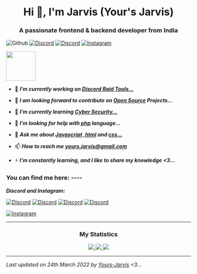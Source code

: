 <h1 align="center">Hi 👋, I'm Jarvis (Your's Jarvis)</h1>
<h3 align="center">A passionate frontend & backend developer from India</h3>

![Github](https://komarev.com/ghpvc/?username=Yours-Jarvis&color=orange)
[![Discord](https://img.shields.io/badge/Discord-Add_to_Jarvis-blueviolet?logo=github)](https://discord.com/users/899961311771897877)
[![Discord](https://img.shields.io/discord/563087855342190639?label=Discord&logo=github)](https://discord.gg/kVKz4utJ9G)
[![Instagram](https://img.shields.io/badge/Instagram-Your's_Jarvis-ff0000?logo=instagram&logoColor=white)](https://www.instagram.com/_alpesh_01_x_yj/)
    
<a href="https://discord.com/users/899961311771897877" target="_blank">
<img height="80px" src="https://discord.c99.nl/widget/theme-2/899961311771897877.png" />
</a>

- 🔭 ***I’m currently working on [Discord Raid Tools...](https://github.com/Yours-Jarvis/Jarvis-Raid-Tool-Web-Beta)***

- 🚀 ***I am looking forward to contribute on [Open Source]() Projects...***

- 🌱 ***I’m currently learning [Cyber Security...]()***

- 🤝 ***I’m looking for help with [php]() language...***

- 💬 ***Ask me about [Javascript]() ,[html]() and [css...]()***

- 📫 ***How to reach me [yours.jarvis@gmail.com]()***

- ⚡ ***I'm constantly learning, and I like to share my knowledge <3...***

<h3 align="left">You can find me here: ----</h3>

***Discord and Instagram:***

[![Discord](https://img.shields.io/badge/Discord-Add_to_Jarvis-blueviolet?logo=discord&logoColor=white)](https://discord.com/users/899961311771897877)
[![Discord](https://img.shields.io/badge/Discord-Server_1-brightgreen?logo=discord&logoColor=white)](https://discord.gg/kVKz4utJ9G)
[![Discord](https://img.shields.io/badge/Discord-Server_2-brightgreen?logo=discord&logoColor=white)](https://discord.gg/qeQ3VStAQ6)
[![Discord](https://img.shields.io/badge/Discord-Server_3-brightgreen?logo=discord&logoColor=white)](https://discord.gg/RrABUqmDUF)

[![Instagram](https://img.shields.io/badge/Instagram-Your's_Jarvis-ff0000?logo=instagram&logoColor=white)](https://www.instagram.com/_alpesh_01_x_yj/)

----

<h3 align="center">My Statistics</h3>

<p align="center">
    <a href="https://github.com/Yours-Jarvis/">
        <img src="https://github-readme-stats.vercel.app/api?username=Yours-Jarvis&hide=issues,prs&count_private=true&show_owner=true&show_icons=true&bg_color=0d1117&title_color=ffffff&text_color=ffffff&icon_color=00ff99&hide_border=true/" />
    </a>
    <a href="https://github.com/Yours-Jarvis/">
        <img src="https://github-readme-stats.vercel.app/api/top-langs/?username=Yours-Jarvis&layout=compact&count_private=true&langs_count=8&card_width=445&bg_color=0d1117&title_color=ffffff&text_color=ffffff&icon_color=00ff99&hide_border=true/" />
    </a>
    <a href="https://github.com/Yours-Jarvis/">
        <img src="https://github-readme-streak-stats.herokuapp.com?user=Yours-Jarvis&hide_border=true&background=0D1117&currStreakLabel=FFFFFF&sideLabels=FFFFFF&currStreakNum=FFFFFF&dates=FFFFFF&sideNums=FFFFFF&fire=00ff99&ring=00ff99&stroke=FFFFFFFF)](https://git.io/streak-stats" />
    </a>
<!--    <a href="https://github.com/Yours-Jarvis"><img alt="Activity Graph" src="https://activity-graph.herokuapp.com/graph?username=Yours-Jarvis&bg_color=0D1117&color=ffffff&line=00ff99&point=ffffff&area=true&hide_border=true" />
    </a> -->
</p>

----

*Last updated on 24th March 2022 by [Yours-Jarvis](https://github.com/Yours-Jarvis) <3...*
